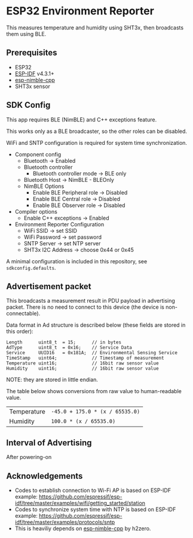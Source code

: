 ESP32 Environment Reporter
==========================

This measures temperature and humidity using SHT3x, then broadcasts them using BLE.

## Prerequisites

* ESP32
* [ESP-IDF](https://idf.espressif.com/) v4.3.1+
* [esp-nimble-cpp](https://github.com/h2zero/esp-nimble-cpp)
* SHT3x sensor


## SDK Config

This app requires BLE (NimBLE) and C++ exceptions feature.

This works only as a BLE broadcaster, so the other roles can be disabled.

WiFi and SNTP configuration is required for system time synchronization.

* Component config
    * Bluetooth -> Enabled
    * Bluetooth controller
        * Bluetooth controller mode -> BLE only
    * Bluetooth Host -> NimBLE - BLEOnly
    * NimBLE Options
        * Enable BLE Peripheral role -> Disabled
        * Enable BLE Central role -> Disabled
        * Enable BLE Observer role -> Disabled
* Compiler options
    * Enable C++ exceptions -> Enabled
* Environment Reporter Configuration
    * WiFi SSID -> set SSID
    * WiFi Password -> set password
    * SNTP Server -> set NTP server
    * SHT3x I2C Address -> choose 0x44 or 0x45

A minimal configuration is included in this repository, see `sdkconfig.defaults`.


## Advertisement packet

This broadcasts a measurement result in PDU payload in advertising packet.
There is no need to connect to this device (the device is non-connectable).

Data format in Ad structure is described below (these fields are stored in this order):

```
Length      uint8_t  = 15;      // in bytes
AdType      uint8_t  = 0x16;    // Service Data
Service     UUID16   = 0x181A;  // Environmental Sensing Service
TimeStamp   uint64;             // Timestamp of measurement
Temperature uint16;             // 16bit raw sensor value
Humidity    uint16;             // 16bit raw sensor value
```

NOTE: they are stored in little endian.

The table below shows conversions from raw value to human-readable value.

|             |                                 |
| ----------- | ------------------------------- |
| Temperature | `-45.0 + 175.0 * (x / 65535.0)` |
| Humidity    | `100.0 * (x / 65535.0)`         |


## Interval of Advertising

After powering-on


## Acknowledgements

* Codes to establish connection to Wi-Fi AP is based on ESP-IDF example: https://github.com/espressif/esp-idf/tree/master/examples/wifi/getting_started/station
* Codes to synchronize system time with NTP is based on ESP-IDF example: https://github.com/espressif/esp-idf/tree/master/examples/protocols/sntp
* This is heaviliy depends on [esp-nimble-cpp](https://github.com/h2zero/esp-nimble-cpp) by h2zero.
